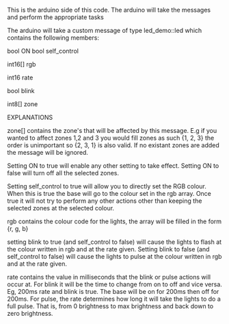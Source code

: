 This is the arduino side of this code. The arduino will take the messages and perform the appropriate tasks

The arduino will take a custom message of type led_demo::led which contains the following members:

bool ON
bool self_control

int16[] rgb

int16 rate

bool blink

int8[] zone

EXPLANATIONS

zone[] contains the zone's that will be affected by this message. E.g if you wanted to affect zones 1,2 and 3 you would fill zones as such {1, 2, 3} the order is unimportant so {2, 3, 1} is also valid. If no existant zones are added the message will be ignored.

Setting ON to true will enable any other setting to take effect. Setting ON to false will turn off all the selected zones.

Setting self_control to true will allow you to directly set the RGB colour. When this is true the base will go to the colour set in the rgb array. Once true it will not try to perform any other actions other than keeping the selected zones at the selected colour. 

rgb contains the colour code for the lights, the array will be filled in the form {r, g, b}

setting blink to true (and self_control to false) will cause the lights to flash at the colour written in rgb  and at the rate given. Setting blink to false (and self_control to false) will cause the lights to pulse at the colour written in rgb and at the rate given.

rate contains the value in milliseconds that the blink or pulse actions will occur at. For blink it will be the time to change from on to off and vice versa. Eg, 200ms rate and blink is true. The base will be on for 200ms then off for 200ms. For pulse, the rate determines how long it will take the lights to do a full pulse.  That is, from 0 brightness to max brightness and back down to zero brightness.
